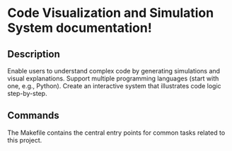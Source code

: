 # Code Visualization and Simulation System documentation!

## Description

Enable users to understand complex code by generating simulations and visual explanations. Support multiple programming languages (start with one, e.g., Python). Create an interactive system that illustrates code logic step-by-step.

## Commands

The Makefile contains the central entry points for common tasks related to this project.


